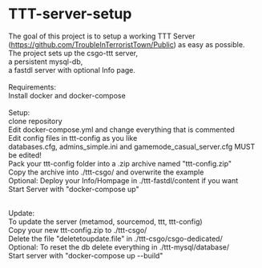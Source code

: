 # TTT-server-setup

The goal of this project is to setup a working TTT Server (https://github.com/TroubleInTerroristTown/Public) as easy as possible.<br>
The project sets up the csgo-ttt server,<br>
a persistent mysql-db,<br>
a fastdl server with optional Info page.<br>
<br>
Requirements:<br>
Install docker and docker-compose<br>
<br>
Setup:<br>
clone repository<br>
Edit docker-compose.yml and change everything that is commented<br>
Edit config files in ttt-config as you like<br>
databases.cfg, admins_simple.ini and gamemode_casual_server.cfg MUST be edited!<br>
Pack your ttt-config folder into a .zip archive named "ttt-config.zip"<br>
Copy the archive into ./ttt-csgo/ and overwrite the example<br>
Optional: Deploy your Info/Hompage in ./ttt-fastdl/content if you want<br>
Start Server with "docker-compose up"<br>

<br>
Update:<br>
To update the server (metamod, sourcemod, ttt, ttt-config)<br>
Copy your new ttt-config.zip to ./ttt-csgo/<br>
Delete the file "deletetoupdate.file" in ./ttt-csgo/csgo-dedicated/<br>
Optional: To reset the db delete everything in ./ttt-mysql/database/<br>
Start server with "docker-compose up --build"<br>
